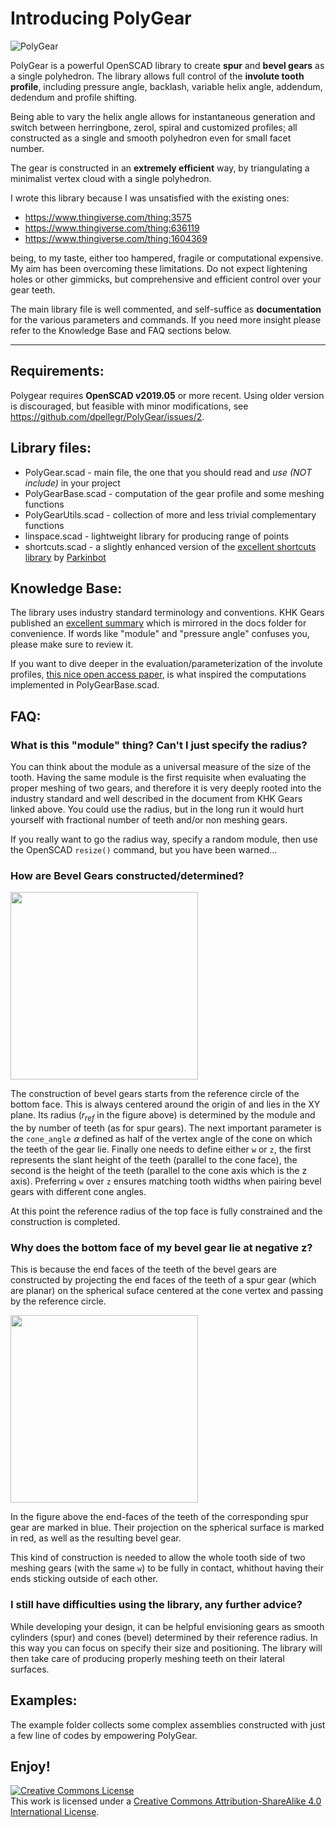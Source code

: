 # Introducing PolyGear

![](https://raw.githubusercontent.com/dpellegr/PolyGear/master/imgs/PolyGear.gif "PolyGear")

PolyGear is a powerful OpenSCAD library to create **spur** and **bevel gears** as a single polyhedron. The library allows full control of the **involute tooth profile**, including pressure angle, backlash, variable helix angle, addendum, dedendum and profile shifting.

Being able to vary the helix angle allows for instantaneous generation and switch between herringbone, zerol, spiral and customized profiles; all constructed as a single and smooth polyhedron even for small facet number.

The gear is constructed in an **extremely efficient** way, by triangulating a minimalist vertex cloud with a single polyhedron.

I wrote this library because I was unsatisfied with the existing ones:

* https://www.thingiverse.com/thing:3575
* https://www.thingiverse.com/thing:636119
* https://www.thingiverse.com/thing:1604369

being, to my taste, either too hampered, fragile or computational expensive. My aim has been overcoming these limitations. Do not expect lightening holes or other gimmicks, but comprehensive and efficient control over your gear teeth.

The main library file is well commented, and self-suffice as **documentation** for the various parameters and commands. If you need more insight please refer to the Knowledge Base and FAQ sections below.
________________

## Requirements:
Polygear requires **OpenSCAD v2019.05** or more recent. Using older version is discouraged, but feasible with minor modifications, see https://github.com/dpellegr/PolyGear/issues/2.

## Library files:

 * PolyGear.scad - main file, the one that you should read and *use (NOT include)* in your project
 * PolyGearBase.scad - computation of the gear profile and some meshing functions
 * PolyGearUtils.scad - collection of more and less trivial complementary functions
 * linspace.scad - lightweight library for producing range of points
 * shortcuts.scad - a slightly enhanced version of the [excellent shortcuts library](https://www.thingiverse.com/thing:644830) by [Parkinbot](https://www.thingiverse.com/Parkinbot/about)

## Knowledge Base:

The library uses industry standard terminology and conventions. KHK Gears published an [excellent summary](https://github.com/dpellegr/PolyGear/blob/master/docs/Basic%20Gear%20Terminology%20and%20Calculation%20-%20KHK%20Gears.pdf)
 which is mirrored in the docs folder for convenience. If words like "module" and "pressure angle" confuses you, please make sure to review it.

If you want to dive deeper in the evaluation/parameterization of the involute profiles, [this nice open access paper](https://github.com/dpellegr/PolyGear/blob/master/docs/Hartig%20Stein%20-%203D%20involute%20gear%20evaluation.pdf), is what inspired the computations implemented in PolyGearBase.scad.

## FAQ:

### What is this "module" thing? Can't I just specify the radius?

You can think about the module as a universal measure of the size of the tooth. Having the same module is the first requisite when evaluating the proper meshing of two gears, and therefore it is very deeply rooted into the industry standard and well described in the document from KHK Gears linked above. You could use the radius, but in the long run it would hurt yourself with fractional number of teeth and/or non meshing gears.

If you really want to go the radius way, specify a random module, then use the OpenSCAD `resize()` command, but you have been warned...

### How are Bevel Gears constructed/determined?

<img src="https://raw.githubusercontent.com/dpellegr/PolyGear/master/imgs/bevels.svg" height="300">

The construction of bevel gears starts from the reference circle of the bottom face. This is always centered around the origin of and lies in the XY plane. Its radius (*r<sub>ref</sub>* in the figure above) is determined by the module and the by number of teeth (as for spur gears).
The next important parameter is the `cone_angle` *⍺* defined as half of the vertex angle of the cone on which the teeth of the gear lie.
Finally one needs to define either `w` or `z`, the first represents the slant height of the teeth (parallel to the cone face), the second is the height of the teeth (parallel to the cone axis which is the z axis). Preferring `w` over `z` ensures matching tooth widths when pairing bevel gears with different cone angles.

At this point the reference radius of the top face is fully constrained and the construction is completed.

### Why does the bottom face of my bevel gear lie at negative z?

This is because the end faces of the teeth of the bevel gears are constructed by projecting the end faces of the teeth of a spur gear (which are planar) on the spherical suface centered at the cone vertex and passing by the reference circle.

<img src="https://raw.githubusercontent.com/dpellegr/PolyGear/master/imgs/bevels_sphere.svg" height="300">

In the figure above the end-faces of the teeth of the corresponding spur gear are marked in blue. Their projection on the spherical surface is marked in red, as well as the resulting bevel gear.

This kind of construction is needed to allow the whole tooth side of two meshing gears (with the same `w`) to be fully in contact, whithout having their ends sticking outside of each other.

### I still have difficulties using the library, any further advice?

While developing your design, it can be helpful envisioning gears as smooth cylinders (spur) and cones (bevel) determined by their reference radius. In this way you can focus on specify their size and positioning. The library will then take care of producing properly meshing teeth on their lateral surfaces.

## Examples:

The example folder collects some complex assemblies constructed with just a few line of codes by empowering PolyGear.

## Enjoy!

<a rel="license" href="http://creativecommons.org/licenses/by-sa/4.0/"><img alt="Creative Commons License" style="border-width:0" src="https://i.creativecommons.org/l/by-sa/4.0/88x31.png" /></a><br />This work is licensed under a <a rel="license" href="http://creativecommons.org/licenses/by-sa/4.0/">Creative Commons Attribution-ShareAlike 4.0 International License</a>.
